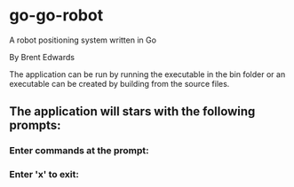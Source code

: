 # go-go-robot
A robot positioning system written in Go

By Brent Edwards

The application can be run by running the executable in the bin folder or an executable can be created by building from the source files.

## The application will stars with the following prompts:

### Enter commands at the prompt:
### Enter 'x' to exit:




